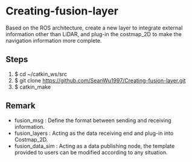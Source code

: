 # Creating-fusion-layer
Based on the ROS architecture, create a new layer to integrate external information other than LiDAR, and plug-in the costmap_2D to make the navigation information more complete.
## Steps
1. $ cd ~/catkin_ws/src
2. $ git clone https://github.com/SeanWu1997/Creating-fusion-layer.git
3. $ catkin_make
## Remark
* fusion_msg
: Define the format between sending and receiving information.
* fusion_layers
: Acting as the data receiving end and plug-in into Costmap_2D.
* fusion_data_sim
: Acting as a data publishing node, the template provided to users can be modified according to any situation.
